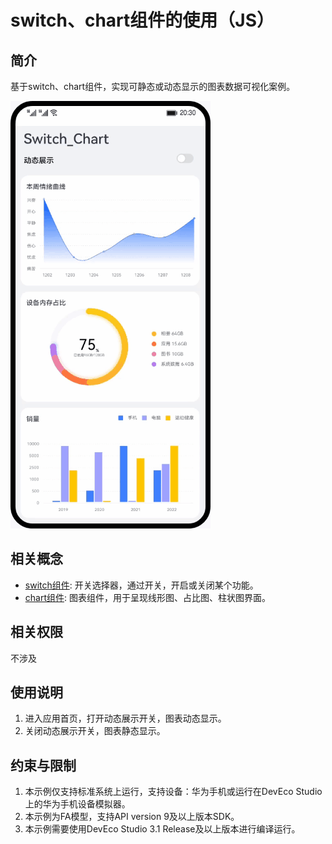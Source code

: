 # switch、chart组件的使用（JS）

## 简介
基于switch、chart组件，实现可静态或动态显示的图表数据可视化案例。

![](screenshots/device/chart.gif)

## 相关概念

- [switch组件](https://developer.harmonyos.com/cn/docs/documentation/doc-references-V3/js-components-basic-switch-0000001478341221-V3?catalogVersion=V3&ha_linker=eyJ0cyI6MTY4NDg5NjU4NjE1NSwiaWQiOiIwMjdlOTVmM2UxOGVmMGQ4YmZmYjkwN2EyYzFlYTg0NCJ9): 开关选择器，通过开关，开启或关闭某个功能。
- [chart组件](https://developer.harmonyos.com/cn/docs/documentation/doc-references-V3/js-components-basic-chart-0000001428061800-V3?catalogVersion=V3&ha_linker=eyJ0cyI6MTY4NDg5NjYyNjA3NSwiaWQiOiIwMjdlOTVmM2UxOGVmMGQ4YmZmYjkwN2EyYzFlYTg0NCJ9): 图表组件，用于呈现线形图、占比图、柱状图界面。

## 相关权限

不涉及

## 使用说明

1. 进入应用首页，打开动态展示开关，图表动态显示。
2. 关闭动态展示开关，图表静态显示。

## 约束与限制

1. 本示例仅支持标准系统上运行，支持设备：华为手机或运行在DevEco Studio上的华为手机设备模拟器。
2. 本示例为FA模型，支持API version 9及以上版本SDK。
3. 本示例需要使用DevEco Studio 3.1 Release及以上版本进行编译运行。